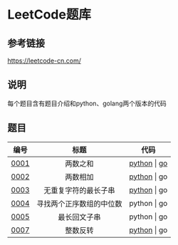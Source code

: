 # LeetCode题库

## 参考链接
	
https://leetcode-cn.com/

## 说明 
每个题目含有题目介绍和python、golang两个版本的代码

## 题目
|编号|标题|代码|
|:----:|:----:|:----:|
|[0001](0001_两数之和)|两数之和|[python](0001_两数之和/main.py) &#124; [go](0001_两数之和/main.go)|
|[0002](0002_两数相加)|两数相加|[python](0002_两数相加/main.py) &#124; go|
|[0003](0003_无重复字符的最长子串)|无重复字符的最长子串|[python](0003_无重复字符的最长子串/main.py) &#124; go|
|[0004](0004_寻找两个正序数组的中位数)|寻找两个正序数组的中位数|python &#124; go|
|[0005](0005_最长回文子串)|最长回文子串|python &#124; go|
|[0007](0007_整数反转)|整数反转|[python](0007_整数反转/main.py) &#124; go|